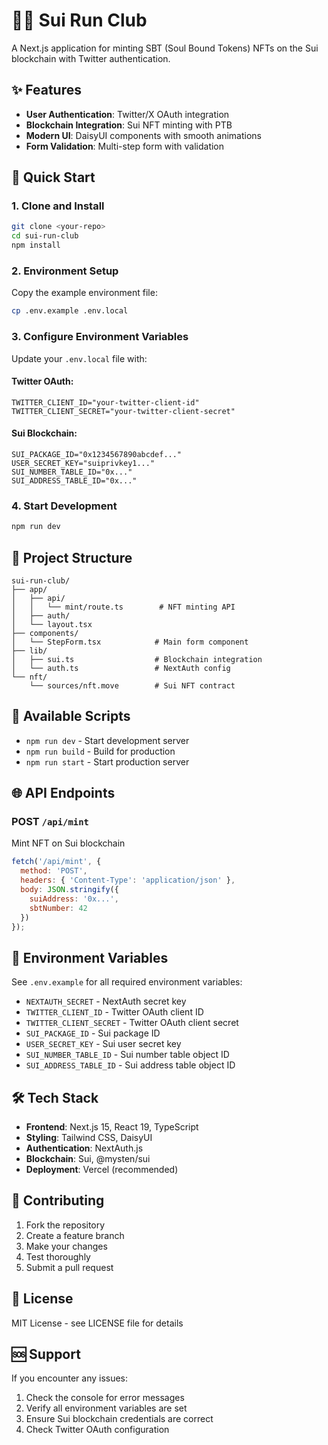 # 🏃‍♂️ Sui Run Club

A Next.js application for minting SBT (Soul Bound Tokens) NFTs on the Sui blockchain with Twitter authentication.

## ✨ Features

- **User Authentication**: Twitter/X OAuth integration
- **Blockchain Integration**: Sui NFT minting with PTB
- **Modern UI**: DaisyUI components with smooth animations
- **Form Validation**: Multi-step form with validation

## 🚀 Quick Start

### 1. Clone and Install
```bash
git clone <your-repo>
cd sui-run-club
npm install
```

### 2. Environment Setup
Copy the example environment file:
```bash
cp .env.example .env.local
```

### 3. Configure Environment Variables
Update your `.env.local` file with:

#### Twitter OAuth:
```env
TWITTER_CLIENT_ID="your-twitter-client-id"
TWITTER_CLIENT_SECRET="your-twitter-client-secret"
```

#### Sui Blockchain:
```env
SUI_PACKAGE_ID="0x1234567890abcdef..."
USER_SECRET_KEY="suiprivkey1..."
SUI_NUMBER_TABLE_ID="0x..."
SUI_ADDRESS_TABLE_ID="0x..."
```

### 4. Start Development
```bash
npm run dev
```

## 📁 Project Structure

```
sui-run-club/
├── app/
│   ├── api/
│   │   └── mint/route.ts        # NFT minting API
│   ├── auth/
│   └── layout.tsx
├── components/
│   └── StepForm.tsx            # Main form component
├── lib/
│   ├── sui.ts                  # Blockchain integration
│   └── auth.ts                 # NextAuth config
└── nft/
    └── sources/nft.move        # Sui NFT contract
```

## 🔧 Available Scripts

- `npm run dev` - Start development server
- `npm run build` - Build for production
- `npm run start` - Start production server

## 🌐 API Endpoints

### POST `/api/mint`
Mint NFT on Sui blockchain
```javascript
fetch('/api/mint', {
  method: 'POST',
  headers: { 'Content-Type': 'application/json' },
  body: JSON.stringify({
    suiAddress: '0x...',
    sbtNumber: 42
  })
});
```

## 🔐 Environment Variables

See `.env.example` for all required environment variables:

- `NEXTAUTH_SECRET` - NextAuth secret key
- `TWITTER_CLIENT_ID` - Twitter OAuth client ID
- `TWITTER_CLIENT_SECRET` - Twitter OAuth client secret
- `SUI_PACKAGE_ID` - Sui package ID
- `USER_SECRET_KEY` - Sui user secret key
- `SUI_NUMBER_TABLE_ID` - Sui number table object ID
- `SUI_ADDRESS_TABLE_ID` - Sui address table object ID

## 🛠️ Tech Stack

- **Frontend**: Next.js 15, React 19, TypeScript
- **Styling**: Tailwind CSS, DaisyUI
- **Authentication**: NextAuth.js
- **Blockchain**: Sui, @mysten/sui
- **Deployment**: Vercel (recommended)

## 🤝 Contributing

1. Fork the repository
2. Create a feature branch
3. Make your changes
4. Test thoroughly
5. Submit a pull request

## 📄 License

MIT License - see LICENSE file for details

## 🆘 Support

If you encounter any issues:
1. Check the console for error messages
2. Verify all environment variables are set
3. Ensure Sui blockchain credentials are correct
4. Check Twitter OAuth configuration